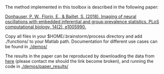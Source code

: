 The method implemented in this toolbox is described in the following paper:

[Donhauser, P. W., Florin, E., & Baillet, S. (2018). Imaging of neural oscillations with embedded inferential and group prevalence statistics. PLoS computational biology, 14(2), e1005990.](https://journals.plos.org/ploscompbiol/article?id=10.1371/journal.pcbi.1005990)

Copy all files in your $HOME/.brainstorm/process directory and add ./functions/ to your Matlab path. Documentation for different use cases can be found in [./demos/](demos)

The results in the paper can be reproduced by downloading the data from [here](https://box.bic.mni.mcgill.ca/s/kFSZf8Vj6beU6pa) (please contact me should the link become broken), and running the code in [./demos/paper_results/](demos/paper_results)
